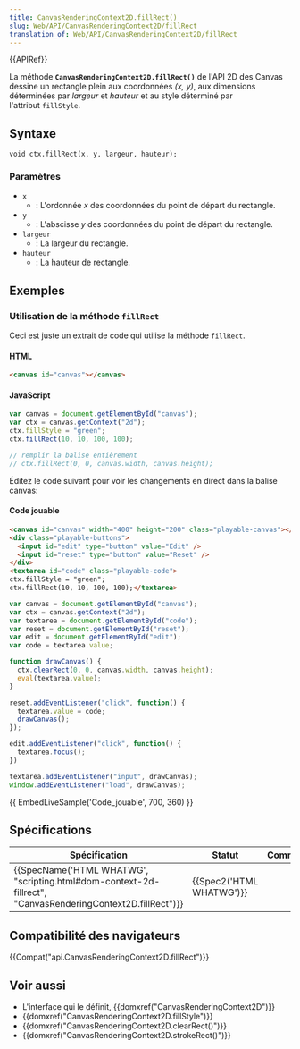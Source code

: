 ```yaml
---
title: CanvasRenderingContext2D.fillRect()
slug: Web/API/CanvasRenderingContext2D/fillRect
translation_of: Web/API/CanvasRenderingContext2D/fillRect
---
```

{{APIRef}}

La méthode **`CanvasRenderingContext2D.fillRect()`** de l'API 2D des Canvas dessine un rectangle plein aux coordonnées _(x, y)_, aux dimensions déterminées par *largeur* et *hauteur* et au style déterminé par l'attribut `fillStyle`.

## Syntaxe

    void ctx.fillRect(x, y, largeur, hauteur);

### Paramètres

- `x`
  - : L'ordonnée *x* des coordonnées du point de départ du rectangle.
- `y`
  - : L'abscisse *y* des coordonnées du point de départ du rectangle.
- `largeur`
  - : La largeur du rectangle.
- `hauteur`
  - : La hauteur de rectangle.

## Exemples

### Utilisation de la méthode `fillRect`

Ceci est juste un extrait de code qui utilise la méthode `fillRect`.

#### HTML

```html
<canvas id="canvas"></canvas>
```

#### JavaScript

```js
var canvas = document.getElementById("canvas");
var ctx = canvas.getContext("2d");
ctx.fillStyle = "green";
ctx.fillRect(10, 10, 100, 100);

// remplir la balise entièrement
// ctx.fillRect(0, 0, canvas.width, canvas.height);
```

Éditez le code suivant pour voir les changements en direct dans la balise canvas:

#### Code jouable

```html hidden
<canvas id="canvas" width="400" height="200" class="playable-canvas"></canvas>
<div class="playable-buttons">
  <input id="edit" type="button" value="Edit" />
  <input id="reset" type="button" value="Reset" />
</div>
<textarea id="code" class="playable-code">
ctx.fillStyle = "green";
ctx.fillRect(10, 10, 100, 100);</textarea>
```

```js hidden
var canvas = document.getElementById("canvas");
var ctx = canvas.getContext("2d");
var textarea = document.getElementById("code");
var reset = document.getElementById("reset");
var edit = document.getElementById("edit");
var code = textarea.value;

function drawCanvas() {
  ctx.clearRect(0, 0, canvas.width, canvas.height);
  eval(textarea.value);
}

reset.addEventListener("click", function() {
  textarea.value = code;
  drawCanvas();
});

edit.addEventListener("click", function() {
  textarea.focus();
})

textarea.addEventListener("input", drawCanvas);
window.addEventListener("load", drawCanvas);
```

{{ EmbedLiveSample('Code_jouable', 700, 360) }}

## Spécifications

| Spécification                                                                                                                                | Statut                           | Commentaire |
| -------------------------------------------------------------------------------------------------------------------------------------------- | -------------------------------- | ----------- |
| {{SpecName('HTML WHATWG', "scripting.html#dom-context-2d-fillrect", "CanvasRenderingContext2D.fillRect")}} | {{Spec2('HTML WHATWG')}} |             |

## Compatibilité des navigateurs

{{Compat("api.CanvasRenderingContext2D.fillRect")}}

## Voir aussi

- L'interface qui le définit, {{domxref("CanvasRenderingContext2D")}}
- {{domxref("CanvasRenderingContext2D.fillStyle")}}
- {{domxref("CanvasRenderingContext2D.clearRect()")}}
- {{domxref("CanvasRenderingContext2D.strokeRect()")}}
